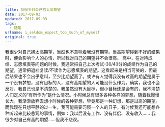 ```yaml
---
title: 我很少对自己抱太高期望
date: 2017-09-03
updated: 2017-09-03 
tags:
  - 随笔
urlname: i_seldom_expect_too_much_of_myself
original: true
---
```

我很少对自己抱太高期望，当然也不意味着我没有期望。当高期望碰到不好的结果时，便会影响个人的心情，所以我对自己的期望并不会很高。<!--more-->
高中，在对待成绩、志愿填表等问题的时候，我通常把自己上次考试-30/40分的成绩作为自己的期望，通常把退档复读/不读作为志愿填表的期望。这看起来是相当可笑的，但最后结果也不会出乎意料，至少比期望高了。或许有人觉得我没有过高的期望是属于一个没有梦想，没有目标的人，没有高期望的人可能没什么作为。确实，我也不会反对，我自己也是不清楚的，我虽然没有大目标，但小目标还是会有的，我不清楚人们定义的“有所作为”是什么情况。小时候总有很多各种各样的梦想，随着我慢慢长大，我渐渐放弃去想小时候的各种梦想，毕竟那是一种幻想，那是过高的期望。而我现在只想平静的过一生，我可能需要习惯一个人的日子。有时候我还可能想各种听起来比较悲观的事情，例如：我以后没有工作、没有伴侣、没有收入……
我很少对自己有高的期望……但我不悲观。